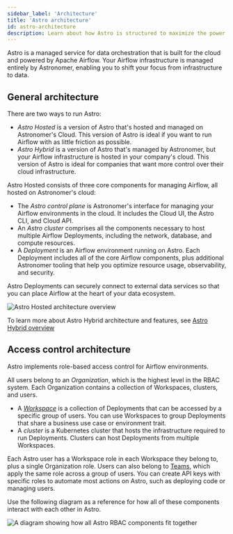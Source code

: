 ```yaml
---
sidebar_label: 'Architecture'
title: 'Astro architecture'
id: astro-architecture
description: Learn about how Astro is structured to maximize the power of Apache Airflow.
---
```


Astro is a managed service for data orchestration that is built for the cloud and powered by Apache Airflow. Your Airflow infrastructure is managed entirely by Astronomer, enabling you to shift your focus from infrastructure to data. 

## General architecture

There are two ways to run Astro:

- _Astro Hosted_ is a version of Astro that's hosted and managed on Astronomer's Cloud. This version of Astro is ideal if you want to run Airflow with as little friction as possible.
- _Astro Hybrid_ is a version of Astro that's managed by Astronomer, but your Airflow infrastructure is hosted in your company's cloud. This version of Astro is ideal for companies that want more control over their cloud infrastructure. 

Astro Hosted consists of three core components for managing Airflow, all hosted on Astronomer's cloud:

- The _Astro control plane_ is Astronomer's interface for managing your Airflow environments in the cloud. It includes the Cloud UI, the Astro CLI, and Cloud API.
- An _Astro cluster_ comprises all the components necessary to host multiple Airflow Deployments, including the network, database, and compute resources.
- A _Deployment_ is an Airflow environment running on Astro. Each Deployment includes all of the core Airflow components, plus additional Astronomer tooling that help you optimize resource usage, observability, and security.

Astro Deployments can securely connect to external data services so that you can place Airflow at the heart of your data ecosystem. 

![Astro Hosted architecture overview](/img/docs/architecture-overview.png)

To learn more about Astro Hybrid architecture and features, see [Astro Hybrid overview](hybrid-overview.md)

## Access control architecture

Astro implements role-based access control for Airflow environments.

All users belong to an _Organization_, which is the highest level in the RBAC system. Each Organization contains a collection of Workspaces, clusters, and users. 

- A [_Workspace_](manage-workspaces.md) is a collection of Deployments that can be accessed by a specific group of users. You can use Workspaces to group Deployments that share a business use case or environment trait.
- A _cluster_ is a Kubernetes cluster that hosts the infrastructure required to run Deployments. Clusters can host Deployments from multiple Workspaces. 

Each Astro user has a Workspace role in each Workspace they belong to, plus a single Organization role. Users can also belong to [Teams](add-user.md#make-a-team), which apply the same role across a group of users. You can create API keys with specific roles to automate most actions on Astro, such as deploying code or managing users. 

Use the following diagram as a reference for how all of these components interact with each other in Astro.

![A diagram showing how all Astro RBAC components fit together](/img/docs/rbac-overview.png)